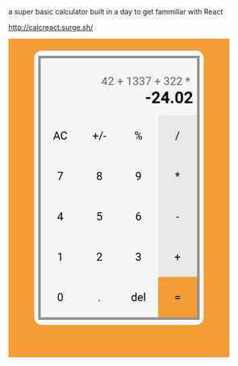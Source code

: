 a super basic calculator built in a day to get fammiliar with React

http://calcreact.surge.sh/

![screenshot](/screenshots/app.png)
